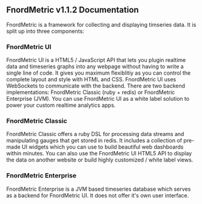 FnordMetric v1.1.2 Documentation
--------------------------------

FnordMetric is a framework for collecting and displaying timseries data.
It is split up into three components:


### FnordMetric UI

FnordMetric UI is a HTML5 / JavaScript API that lets you plugin realtime data and timeseries
graphs into any webpage without having to write a single line of code. It gives you maximum
flexiblitiy as you can control the complete layout and style with HTML and CSS. FnordMetric UI
uses WebSockets to communicate with the backend. There are two backend implementations:
FnordMetric Classic (ruby + redis) or FnordMetric Enterprise (JVM). You can use FnordMetric UI
as a white label solution to power your custom realtime analytics apps.


### FnordMetric Classic

FnordMetric Classic offers a ruby DSL for processing data streams and manipulating gauges that
get stored in redis. It includes a collection of pre-made UI widgets which you can use to build
beautiful web dashboards within minutes. You can also use the FnordMetric UI HTML5 API to display
the data on another website or build highly customized / white label views.


### FnordMetric Enterprise

FnordMetric Enterprise is a JVM based timeseries database which serves as a backend for FnordMetric
UI. It does not offer it's own user interface.
